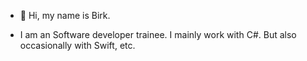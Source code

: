 - 👋 Hi, my name is Birk.

 - I am an Software developer trainee. I mainly work with C#. But also occasionally with Swift, etc.
